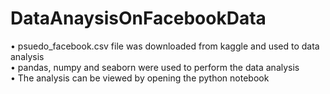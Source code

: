 # DataAnaysisOnFacebookData
• psuedo_facebook.csv file was downloaded from kaggle and used to data analysis<br>
• pandas, numpy and seaborn were used to perform the data analysis<br>
• The analysis can be viewed by opening the python notebook <br>
